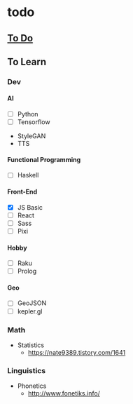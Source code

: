 # todo
## [To Do](https://github.com/gnlow/todo/issues)
## To Learn
### Dev
#### AI
- [ ] Python
- [ ] Tensorflow
- StyleGAN
- TTS
#### Functional Programming
- [ ] Haskell
#### Front-End
- [x] JS Basic
- [ ] React
- [ ] Sass
- [ ] Pixi
#### Hobby
- [ ] Raku
- [ ] Prolog
#### Geo
- [ ] GeoJSON
- [ ] kepler.gl
### Math
- Statistics
  - https://nate9389.tistory.com/1641
### Linguistics
- Phonetics
  - http://www.fonetiks.info/

